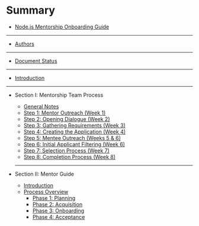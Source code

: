 # Summary

* [Node.js Mentorship Onboarding Guide](README.md)

----

* [Authors](Authors.md)

----

* [Document Status](DocumentStatus.md)

----

* [Introduction](Introduction.md)

----

* Section I: Mentorship Team Process
  * [General Notes](SectionI/GeneralNotes.md)
  * [Step 1: Mentor Outreach (Week 1)](SectionI/MentorOutreach.md)
  * [Step 2: Opening Dialogue (Week 2)](SectionI/OpeningDialogue.md)
  * [Step 3: Gathering Requirements (Week 3)](SectionI/GatheringRequirements.md)
  * [Step 4: Creating the Application (Week 4)](SectionI/CreatingTheApplication.md)
  * [Step 5: Mentee Outreach (Weeks 5 & 6)](SectionI/MenteeOutreach.md)
  * [Step 6: Initial Applicant Filtering (Week 6)](SectionI/InitialApplicantFiltering.md)
  * [Step 7: Selection Process (Week 7)](SectionI/SelectionProcess.md)
  * [Step 8: Completion Process (Week 8)](SectionI/CompletionProcess.md)

  ----

* Section II: Mentor Guide
  * [Introduction](SectionII/Introduction.md)
  * [Process Overview](SectionII/ProcessOverview.md)
    * [Phase 1: Planning](SectionII/ProcessOverview/Planning.md)
    * [Phase 2: Acquisition](SectionII/ProcessOverview/Acquisition.md)
    * [Phase 3: Onboarding](SectionII/ProcessOverview/Onboarding.md)
    * [Phase 4: Acceptance](SectionII/ProcessOverview/Acceptance.md)